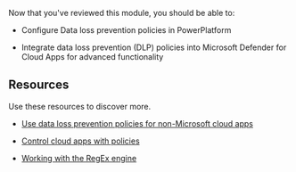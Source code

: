 Now that you've reviewed this module, you should be able to:

- Configure Data loss prevention policies in PowerPlatform

- Integrate data loss prevention (DLP) policies into Microsoft Defender for Cloud Apps for advanced functionality

## Resources

Use these resources to discover more.

- [Use data loss prevention policies for non-Microsoft cloud apps](/microsoft-365/compliance/dlp-use-policies-non-microsoft-cloud-apps?azure-portal=true)

- [Control cloud apps with policies](/cloud-app-security/data-protection-policies?azure-portal=true)

- [Working with the RegEx engine](/defender-cloud-apps/working-with-the-regex-engine?azure-portal=true)

